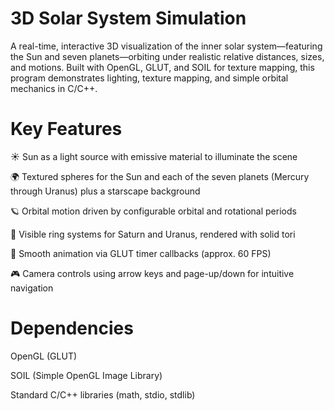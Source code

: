 # 3D Solar System Simulation

A real-time, interactive 3D visualization of the inner solar system—featuring the Sun and seven planets—orbiting under realistic relative distances, sizes, and motions. Built with OpenGL, GLUT, and SOIL for texture mapping, this program demonstrates lighting, texture mapping, and simple orbital mechanics in C/C++.

# Key Features

☀️ Sun as a light source with emissive material to illuminate the scene

🌍 Textured spheres for the Sun and each of the seven planets (Mercury through Uranus) plus a starscape background

🪐 Orbital motion driven by configurable orbital and rotational periods

💫 Visible ring systems for Saturn and Uranus, rendered with solid tori

🔄 Smooth animation via GLUT timer callbacks (approx. 60 FPS)

🎮 Camera controls using arrow keys and page-up/down for intuitive navigation

# Dependencies

OpenGL (GLUT)

SOIL (Simple OpenGL Image Library)

Standard C/C++ libraries (math, stdio, stdlib)
